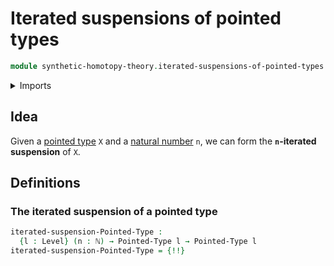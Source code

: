 # Iterated suspensions of pointed types

```agda
module synthetic-homotopy-theory.iterated-suspensions-of-pointed-types where
```

<details><summary>Imports</summary>

```agda
open import elementary-number-theory.natural-numbers

open import foundation.iterating-functions
open import foundation.universe-levels

open import structured-types.pointed-types

open import synthetic-homotopy-theory.suspensions-of-pointed-types
```

</details>

## Idea

Given a [pointed type](structured-types.pointed-types.md) `X` and a
[natural number](elementary-number-theory.natural-numbers.md) `n`, we can form
the **`n`-iterated suspension** of `X`.

## Definitions

### The iterated suspension of a pointed type

```agda
iterated-suspension-Pointed-Type :
  {l : Level} (n : ℕ) → Pointed-Type l → Pointed-Type l
iterated-suspension-Pointed-Type = {!!}
```
